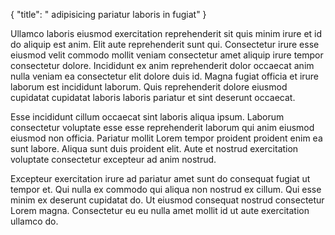 {
  "title": " adipisicing pariatur laboris in fugiat"
}

Ullamco laboris eiusmod exercitation reprehenderit sit quis minim irure et id do aliquip est anim. Elit aute reprehenderit sunt qui. Consectetur irure esse eiusmod velit commodo mollit veniam consectetur amet aliquip irure tempor consectetur dolore. Incididunt ex anim reprehenderit dolor occaecat anim nulla veniam ea consectetur elit dolore duis id. Magna fugiat officia et irure laborum est incididunt laborum. Quis reprehenderit dolore eiusmod cupidatat cupidatat laboris laboris pariatur et sint deserunt occaecat.

Esse incididunt cillum occaecat sint laboris aliqua ipsum. Laborum consectetur voluptate esse esse reprehenderit laborum qui anim eiusmod eiusmod non officia. Pariatur mollit Lorem tempor proident proident enim ea sunt labore. Aliqua sunt duis proident elit. Aute et nostrud exercitation voluptate consectetur excepteur ad anim nostrud.

Excepteur exercitation irure ad pariatur amet sunt do consequat fugiat ut tempor et. Qui nulla ex commodo qui aliqua non nostrud ex cillum. Qui esse minim ex deserunt cupidatat do. Ut eiusmod consequat nostrud consectetur Lorem magna. Consectetur eu eu nulla amet mollit id ut aute exercitation ullamco do.